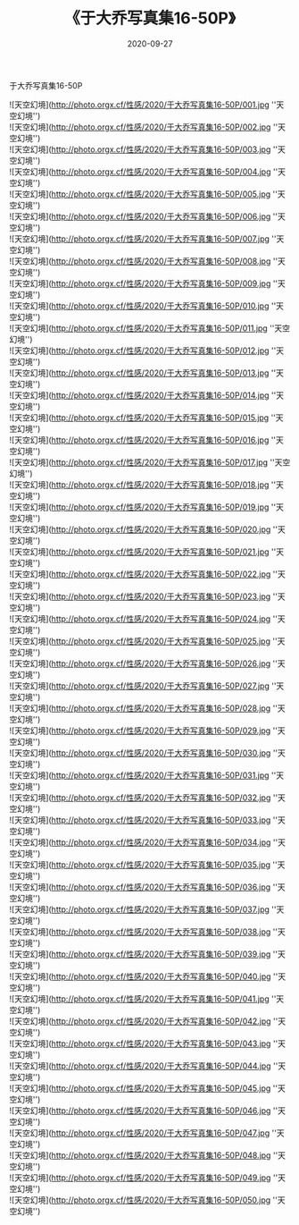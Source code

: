 ﻿---
layout: post
title: 《于大乔写真集16-50P》
date: 2020-09-27
img: http://photo.orgx.cf/性感/2020/于大乔写真集16-50P/000.jpg
tags: [美女,性感,泳衣]
---

于大乔写真集16-50P



![天空幻境](http://photo.orgx.cf/性感/2020/于大乔写真集16-50P/001.jpg ''天空幻境'')<br>
![天空幻境](http://photo.orgx.cf/性感/2020/于大乔写真集16-50P/002.jpg ''天空幻境'')<br>
![天空幻境](http://photo.orgx.cf/性感/2020/于大乔写真集16-50P/003.jpg ''天空幻境'')<br>
![天空幻境](http://photo.orgx.cf/性感/2020/于大乔写真集16-50P/004.jpg ''天空幻境'')<br>
![天空幻境](http://photo.orgx.cf/性感/2020/于大乔写真集16-50P/005.jpg ''天空幻境'')<br>
![天空幻境](http://photo.orgx.cf/性感/2020/于大乔写真集16-50P/006.jpg ''天空幻境'')<br>
![天空幻境](http://photo.orgx.cf/性感/2020/于大乔写真集16-50P/007.jpg ''天空幻境'')<br>
![天空幻境](http://photo.orgx.cf/性感/2020/于大乔写真集16-50P/008.jpg ''天空幻境'')<br>
![天空幻境](http://photo.orgx.cf/性感/2020/于大乔写真集16-50P/009.jpg ''天空幻境'')<br>
![天空幻境](http://photo.orgx.cf/性感/2020/于大乔写真集16-50P/010.jpg ''天空幻境'')<br>
![天空幻境](http://photo.orgx.cf/性感/2020/于大乔写真集16-50P/011.jpg ''天空幻境'')<br>
![天空幻境](http://photo.orgx.cf/性感/2020/于大乔写真集16-50P/012.jpg ''天空幻境'')<br>
![天空幻境](http://photo.orgx.cf/性感/2020/于大乔写真集16-50P/013.jpg ''天空幻境'')<br>
![天空幻境](http://photo.orgx.cf/性感/2020/于大乔写真集16-50P/014.jpg ''天空幻境'')<br>
![天空幻境](http://photo.orgx.cf/性感/2020/于大乔写真集16-50P/015.jpg ''天空幻境'')<br>
![天空幻境](http://photo.orgx.cf/性感/2020/于大乔写真集16-50P/016.jpg ''天空幻境'')<br>
![天空幻境](http://photo.orgx.cf/性感/2020/于大乔写真集16-50P/017.jpg ''天空幻境'')<br>
![天空幻境](http://photo.orgx.cf/性感/2020/于大乔写真集16-50P/018.jpg ''天空幻境'')<br>
![天空幻境](http://photo.orgx.cf/性感/2020/于大乔写真集16-50P/019.jpg ''天空幻境'')<br>
![天空幻境](http://photo.orgx.cf/性感/2020/于大乔写真集16-50P/020.jpg ''天空幻境'')<br>
![天空幻境](http://photo.orgx.cf/性感/2020/于大乔写真集16-50P/021.jpg ''天空幻境'')<br>
![天空幻境](http://photo.orgx.cf/性感/2020/于大乔写真集16-50P/022.jpg ''天空幻境'')<br>
![天空幻境](http://photo.orgx.cf/性感/2020/于大乔写真集16-50P/023.jpg ''天空幻境'')<br>
![天空幻境](http://photo.orgx.cf/性感/2020/于大乔写真集16-50P/024.jpg ''天空幻境'')<br>
![天空幻境](http://photo.orgx.cf/性感/2020/于大乔写真集16-50P/025.jpg ''天空幻境'')<br>
![天空幻境](http://photo.orgx.cf/性感/2020/于大乔写真集16-50P/026.jpg ''天空幻境'')<br>
![天空幻境](http://photo.orgx.cf/性感/2020/于大乔写真集16-50P/027.jpg ''天空幻境'')<br>
![天空幻境](http://photo.orgx.cf/性感/2020/于大乔写真集16-50P/028.jpg ''天空幻境'')<br>
![天空幻境](http://photo.orgx.cf/性感/2020/于大乔写真集16-50P/029.jpg ''天空幻境'')<br>
![天空幻境](http://photo.orgx.cf/性感/2020/于大乔写真集16-50P/030.jpg ''天空幻境'')<br>
![天空幻境](http://photo.orgx.cf/性感/2020/于大乔写真集16-50P/031.jpg ''天空幻境'')<br>
![天空幻境](http://photo.orgx.cf/性感/2020/于大乔写真集16-50P/032.jpg ''天空幻境'')<br>
![天空幻境](http://photo.orgx.cf/性感/2020/于大乔写真集16-50P/033.jpg ''天空幻境'')<br>
![天空幻境](http://photo.orgx.cf/性感/2020/于大乔写真集16-50P/034.jpg ''天空幻境'')<br>
![天空幻境](http://photo.orgx.cf/性感/2020/于大乔写真集16-50P/035.jpg ''天空幻境'')<br>
![天空幻境](http://photo.orgx.cf/性感/2020/于大乔写真集16-50P/036.jpg ''天空幻境'')<br>
![天空幻境](http://photo.orgx.cf/性感/2020/于大乔写真集16-50P/037.jpg ''天空幻境'')<br>
![天空幻境](http://photo.orgx.cf/性感/2020/于大乔写真集16-50P/038.jpg ''天空幻境'')<br>
![天空幻境](http://photo.orgx.cf/性感/2020/于大乔写真集16-50P/039.jpg ''天空幻境'')<br>
![天空幻境](http://photo.orgx.cf/性感/2020/于大乔写真集16-50P/040.jpg ''天空幻境'')<br>
![天空幻境](http://photo.orgx.cf/性感/2020/于大乔写真集16-50P/041.jpg ''天空幻境'')<br>
![天空幻境](http://photo.orgx.cf/性感/2020/于大乔写真集16-50P/042.jpg ''天空幻境'')<br>
![天空幻境](http://photo.orgx.cf/性感/2020/于大乔写真集16-50P/043.jpg ''天空幻境'')<br>
![天空幻境](http://photo.orgx.cf/性感/2020/于大乔写真集16-50P/044.jpg ''天空幻境'')<br>
![天空幻境](http://photo.orgx.cf/性感/2020/于大乔写真集16-50P/045.jpg ''天空幻境'')<br>
![天空幻境](http://photo.orgx.cf/性感/2020/于大乔写真集16-50P/046.jpg ''天空幻境'')<br>
![天空幻境](http://photo.orgx.cf/性感/2020/于大乔写真集16-50P/047.jpg ''天空幻境'')<br>
![天空幻境](http://photo.orgx.cf/性感/2020/于大乔写真集16-50P/048.jpg ''天空幻境'')<br>
![天空幻境](http://photo.orgx.cf/性感/2020/于大乔写真集16-50P/049.jpg ''天空幻境'')<br>
![天空幻境](http://photo.orgx.cf/性感/2020/于大乔写真集16-50P/050.jpg ''天空幻境'')<br>